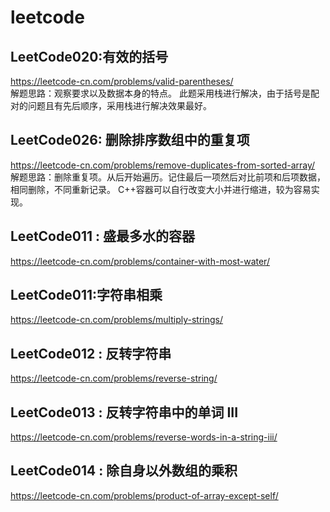 # leetcode
## LeetCode020:有效的括号      
https://leetcode-cn.com/problems/valid-parentheses/ <br>
解题思路：观察要求以及数据本身的特点。
此题采用栈进行解决，由于括号是配对的问题且有先后顺序，采用栈进行解决效果最好。

## LeetCode026: 删除排序数组中的重复项      
https://leetcode-cn.com/problems/remove-duplicates-from-sorted-array/ <br>
解题思路：删除重复项。从后开始遍历。记住最后一项然后对比前项和后项数据，相同删除，不同重新记录。
C++容器可以自行改变大小并进行缩进，较为容易实现。


## LeetCode011 : 盛最多水的容器        
https://leetcode-cn.com/problems/container-with-most-water/ <br>

## LeetCode011:字符串相乘           
https://leetcode-cn.com/problems/multiply-strings/ <br>

## LeetCode012 : 反转字符串          
https://leetcode-cn.com/problems/reverse-string/ <br>

## LeetCode013 : 反转字符串中的单词 III       
https://leetcode-cn.com/problems/reverse-words-in-a-string-iii/ <br>

## LeetCode014 : 除自身以外数组的乘积                 
https://leetcode-cn.com/problems/product-of-array-except-self/ <br>
